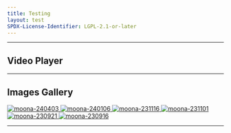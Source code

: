 ```yaml
---
title: Testing
layout: test
SPDX-License-Identifier: LGPL-2.1-or-later
---
```


---

##  Video Player

<div class="container">
  <video-js id="my-video" class="vjs-fluid vjs-layout-medium" controls preload="auto" poster="/assets/images/moona-cool.jpg">
    <source src="https://teldrive.ayam.eu.org/api/files/adfo6gE5JzrStmqq/stream/pekolive-1080p60.mp4?hash=fd8aaf90b65f90e56214f69e264bd944" type="video/mp4"/>
    <source src="https://xx58j-my.sharepoint.com/:v:/g/personal/akunanime_xx58j_onmicrosoft_com/EcoOTGxEuRdNri9pCvsNc90BynBTW07P4GyMycxry4BWvw?download=1" type="video/mp4"/>
  </video-js>
</div>

---

## Images Gallery

<a href="/assets/images/20240403.jpg" class="container" data-lightbox="gallery" data-title="moona karaoke thumbnail">
  <img class="lazyload" data-src="/assets/images/20240403.jpg" alt="moona-240403"/>
</a>

<a href="/assets/images/20240106.jpg" class="container" data-lightbox="gallery" data-title="moona karaoke thumbnail">
  <img class="lazyload" data-src="/assets/images/20240106.jpg" alt="moona-240106"/>
</a>

<a href="/assets/images/20231116.jpg" class="container" data-lightbox="gallery" data-title="moona karaoke thumbnail">
  <img class="lazyload" data-src="/assets/images/20231116.jpg" alt="moona-231116"/>
</a>

<a href="/assets/images/20231101.jpg" class="container" data-lightbox="gallery" data-title="moona karaoke thumbnail">
  <img class="lazyload" data-src="/assets/images/20231101.jpg" alt="moona-231101"/>
</a>

<a href="/assets/images/20230921.jpg" class="container" data-lightbox="gallery" data-title="moona karaoke thumbnail">
  <img class="lazyload" data-src="/assets/images/20230921.jpg" alt="moona-230921"/>
</a>

<a href="/assets/images/20230916.jpg" class="container" data-lightbox="gallery" data-title="moona karaoke thumbnail">
  <img class="lazyload" data-src="/assets/images/20230916.jpg" alt="moona-230916"/>
</a>

---
